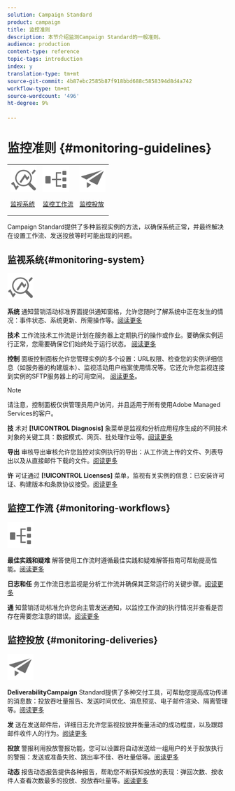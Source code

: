```yaml
---
solution: Campaign Standard
product: campaign
title: 监控准则
description: 本节介绍监测Campaign Standard的一般准则。
audience: production
content-type: reference
topic-tags: introduction
index: y
translation-type: tm+mt
source-git-commit: 4b87ebc2585b87f918bbd688c5858394d8d4a742
workflow-type: tm+mt
source-wordcount: '496'
ht-degree: 9%

---
```



# 监控准则 {#monitoring-guidelines}

<table>
<tr><td><img src="assets/do-not-localize/icon_system.svg" width="60px"><p><a href="#monitoring-system">监视系统</a></p></td>
<td><img src="assets/do-not-localize/icon_workflows.svg" width="60px"><p><a href="#moniroting-workflows">监控工作流</a></p></td>
<td><img src="assets/do-not-localize/icon_send.svg" width="60px"><p><a href="#monitoring-deliveries">监控投放</a></p></td></tr>
</table>

Campaign Standard提供了多种监视实例的方法，以确保系统正常，并最终解决在设置工作流、发送投放等时可能出现的问题。

## 监视系统{#monitoring-system}

<img src="assets/do-not-localize/icon_system.svg" width="60px">

**系统**
通知营销活动标准界面提供通知窗格，允许您随时了解系统中正在发生的情况：事件状态、系统更新、所需操作等。[阅读更多](../../start/using/interface-description.md#top-bar)


**技术**
工作流技术工作流是计划在服务器上定期执行的操作或作业。要确保实例运行正常，您需要确保它们始终处于运行状态。 [阅读更多](../../administration/using/technical-workflows.md)

**控制**
面板控制面板允许您管理实例的多个设置：URL权限、检查您的实例详细信息（如服务器的构建版本）、监视活动用户档案使用情况等。它还允许您监视连接到实例的SFTP服务器上的可用空间。 [阅读更多](https://docs.adobe.com/content/help/zh-Hans/control-panel/using/control-panel-home.html)。

>[!NOTE]
>
>请注意，控制面板仅供管理员用户访问，并且适用于所有使用Adobe Managed Services的客户。

**技**
术对 **[!UICONTROL Diagnosis]** 象菜单是监视和分析应用程序生成的不同技术对象的关键工具：数据模式、网页、批处理作业等。[阅读更多](../../developing/using/monitoring-data-model-changes.md)

**导出**
审核导出审核允许您监控对实例执行的导出：从工作流上传的文件、列表导出以及从直接邮件下载的文件。[阅读更多](../../administration/using/auditing-export-logs.md)

**许**
可证通过 **[!UICONTROL Licenses]** 菜单，监视有关实例的信息：已安装许可证、构建版本和条款协议接受。[阅读更多](../../administration/using/licenses.md)

## 监控工作流 {#monitoring-workflows}

<img src="assets/do-not-localize/icon_workflows.svg" width="60px">

**最佳实践和疑难**
解答使用工作流时遵循最佳实践和疑难解答指南可帮助提高性能。[阅读更多](../../automating/using/best-practices-workflows.md)

**日志和任**
务工作流日志监视是分析工作流并确保其正常运行的关键步骤。[阅读更多](../../automating/using/monitoring-workflow-execution.md#workflow-log-and-tasks)

**通**
知营销活动标准允许您向主管发送通知，以监控工作流的执行情况并查看是否存在需要您注意的错误。[阅读更多](../../automating/using/monitoring-workflow-execution.md#error-management)

## 监控投放 {#monitoring-deliveries}

<img src="assets/do-not-localize/icon_send.svg" width="60px">

**DeliverabilityCampaign**
Standard提供了多种交付工具，可帮助您提高成功传递的消息数：投放吞吐量报告、发送时间优化、消息预览、电子邮件渲染、隔离管理等。[阅读更多](../../sending/using/about-deliverability.md)

**发**
送在发送邮件后，详细日志允许您监视投放并衡量活动的成功程度，以及跟踪邮件收件人的行为。[阅读更多](../../sending/using/monitoring-a-delivery.md)

**投放**
警报利用投放警报功能，您可以设置将自动发送给一组用户的关于投放执行的警报：发送或准备失败、跳出率不佳、吞吐量低等。[阅读更多](../../sending/using/receiving-alerts-when-failures-happen.md)

**动态**
报告动态报告提供各种报告，帮助您不断获知投放的表现：弹回次数、按收件人查看次数最多的投放、投放吞吐量等。[阅读更多](../../reporting/using/about-dynamic-reports.md)
